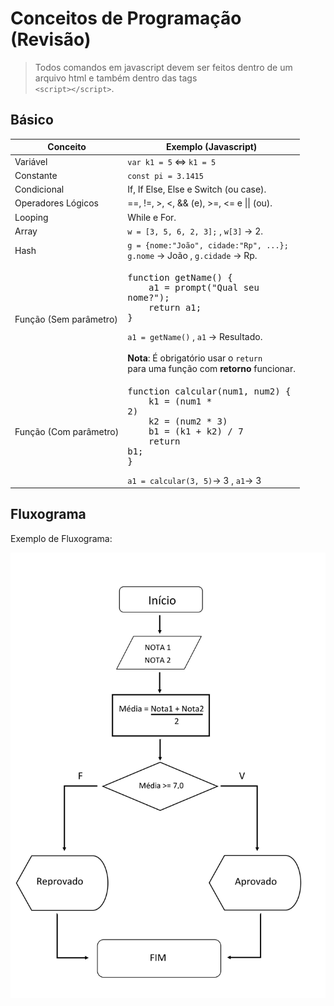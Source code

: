 # Conceitos de Programação (Revisão)

> Todos comandos em javascript devem ser feitos dentro de um arquivo html e também dentro das tags <br> `<script></script>`.

<!-- Add algoritmo dps -->

## Básico

Conceito | Exemplo (Javascript)
-------- | -----------
Variável | `var k1 = 5` <=> `k1 = 5`
Constante | `const pi = 3.1415`
Condicional | If, If Else, Else e Switch (ou case).
Operadores Lógicos | ==, !=, >, <, && (e), >=, <= e &#124;&#124; (ou).
Looping | While e For.
Array | `w = [3, 5, 6, 2, 3];` , `w[3]` -> 2.
Hash | `g = {nome:"João", cidade:"Rp", ...};`<br>`g.nome` -> João  ,  `g.cidade` -> Rp.
Função (Sem parâmetro) | <pre>function getName() {<br>&nbsp;&nbsp;&nbsp;&nbsp;a1 = prompt("Qual seu nome?");<br>&nbsp;&nbsp;&nbsp;&nbsp;return a1;<br>}</pre>`a1 = getName()` , `a1` -> Resultado. <br><br> **Nota**: É obrigatório usar o `return` <br> para uma função com **retorno** funcionar.
Função (Com parâmetro) | <pre>function calcular(num1, num2) {<br>&nbsp;&nbsp;&nbsp;&nbsp;k1 = (num1 * 2)<br>&nbsp;&nbsp;&nbsp;&nbsp;k2 = (num2 * 3)<br>&nbsp;&nbsp;&nbsp;&nbsp;b1 = (k1 + k2) / 7<br>&nbsp;&nbsp;&nbsp;&nbsp;return b1;<br>}</pre> `a1 = calcular(3, 5)`-> 3 , `a1`-> 3 

## Fluxograma

Exemplo de Fluxograma:<br>

<img src="https://raw.githubusercontent.com/JoaoSodre/Programacao/master/Img/Fluxograma.jpg" width="600">
